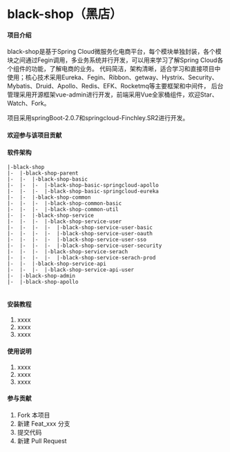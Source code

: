 # black-shop（黑店）

#### 项目介绍
black-shop是基于Spring Cloud微服务化电商平台，每个模块单独封装，各个模块之间通过Fegin调用，多业务系统并行开发，可以用来学习了解Spring Cloud各个组件的功能，了解电商的业务。 代码简洁，架构清晰，适合学习和直接项目中使用；核心技术采用Eureka、Fegin、Ribbon、getway、Hystrix、Security、Mybatis、Druid、Apollo、Redis、EFK、Rocketmq等主要框架和中间件， 后台管理采用开源框架vue-admin进行开发，前端采用Vue全家桶组件，欢迎Star、Watch、Fork。

项目采用springBoot-2.0.7和springcloud-Finchley.SR2进行开发。

#### 欢迎参与该项目贡献

#### 软件架构

```
|-black-shop
|-  |-black-shop-parent
|-  |-  |-black-shop-basic
|-  |-  |-  |-black-shop-basic-springcloud-apollo
|-  |-  |-  |-black-shop-basic-springcloud-eureka
|-  |-  |-black-shop-common
|-  |-  |-  |-black-shop-common-basic
|-  |-  |-  |-black-shop-common-util
|-  |-  |-black-shop-service
|-  |-  |-  |-black-shop-service-user
|-  |-  |-  |-  |-black-shop-service-user-basic
|-  |-  |-  |-  |-black-shop-service-user-oauth
|-  |-  |-  |-  |-black-shop-service-user-sso
|-  |-  |-  |-  |-black-shop-service-user-security
|-  |-  |-  |-black-shop-service-serach
|-  |-  |-  |-  |-black-shop-service-serach-prod
|-  |-  |-black-shop-service-api
|-  |-  |-  |-black-shop-service-api-user
|-  |-black-shop-admin
|-  |-black-shop-apollo


```
#### 安装教程

1. xxxx
2. xxxx
3. xxxx

#### 使用说明

1. xxxx
2. xxxx
3. xxxx

#### 参与贡献

1. Fork 本项目
2. 新建 Feat_xxx 分支
3. 提交代码
4. 新建 Pull Request
